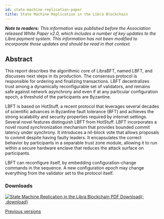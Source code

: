 ```yaml
---
id: state-machine-replication-paper
title: State Machine Replication in the Libra Blockchain
---
```


<!-- hide the table of contents --><style>.toc-headings {display: none !important; visibility: hidden !important;}</style>

_**Note to readers:** This information was published before the Association released White Paper v2.0, which includes a number of key updates to the Libra payment system. This information has not been modified to incorporate those updates and should be read in that context._

## Abstract

This report describes the algorithmic core of LibraBFT, named LBFT, and discusses next steps in its production. The consensus protocol is responsible for ordering and finalizing transactions. LBFT decentralizes trust among a dynamically reconfigurable set of validators, and remains safe against network asynchrony and even if at any particular configuration epoch, a threshold of the participants are Byzantine.

LBFT is based on HotStuff, a recent protocol that leverages several decades of scientific advances in Byzantine fault tolerance (BFT) and achieves the strong scalability and security properties required by internet settings. Several novel features distinguish LBFT from HotStuff. LBFT incorporates a novel round synchronization mechanism that provides bounded commit latency under synchrony. It introduces a nil-block vote that allows proposals to commit despite having faulty leaders. It encapsulates the correct
behavior by participants in a separable trust zone module, allowing it to run within a secure hardware enclave that reduces the attack surface on participants.

LBFT can reconfigure itself, by embedding configuration-change commands in the sequence. A new configuration epoch may change everything from the validator set to the protocol itself.

### Downloads

[![State Machine Replication in the Libra Blockchain PDF Download](assets/illustrations/state-machine-pdf.png){: .download}](assets/papers/libra-consensus-state-machine-replication-in-the-libra-blockchain/2020-04-09.pdf)

<a href="/papers">Previous versions</a>
